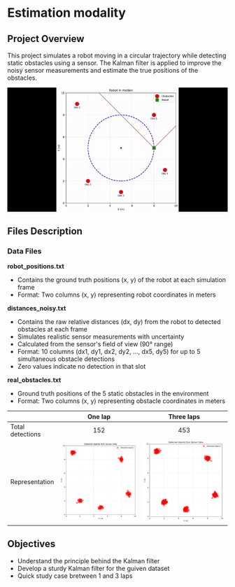 # Estimation modality

## Project Overview
This project simulates a robot moving in a circular trajectory while detecting static obstacles using a sensor. The Kalman filter is applied to improve the noisy sensor measurements and estimate the true positions of the obstacles.

![Simulation](Estimation.gif)  

## Files Description

### Data Files

**robot_positions.txt**
- Contains the ground truth positions (x, y) of the robot at each simulation frame
- Format: Two columns (x, y) representing robot coordinates in meters

**distances_noisy.txt**
- Contains the raw relative distances (dx, dy) from the robot to detected obstacles at each frame
- Simulates realistic sensor measurements with uncertainty
- Calculated from the sensor's field of view (90° range)
- Format: 10 columns (dx1, dy1, dx2, dy2, ..., dx5, dy5) for up to 5 simultaneous obstacle detections
- Zero values indicate no detection in that slot

**real_obstacles.txt**
- Ground truth positions of the 5 static obstacles in the environment
- Format: Two columns (x, y) representing obstacle coordinates in meters

||One lap|Three laps|
|------|:------:|:-----:|
|Total detections|152|453|
|Representation|![Raw Data](<One lap/Raw_data.png>)|![Raw Data](<Three laps/Raw_data.png>)|

## Objectives
- Understand the principle behind the Kalman filter
- Develop a sturdy Kalman filter for the guiven dataset
- Quick study case bretween 1 and 3 laps
